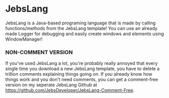 # JebsLang
JebsLang is a Java-based programing language that is made by calling functions/methods from the JebsLang template! You can use an already made Logger for debugging and easily create windows and elements using WindowManager!

### NON-COMMENT VERSION
If you've used JebsLang a lot, you're probably really annoyed that every single time you download a new JebsLang template, you have to delete a trillion comments explaining things going on. If you already know how things work and you don't need comments, you can get a comment-free version on my seperate JebsLang Github at https://github.com/JebsDeveloper/JebsLang-Comment-Free.
